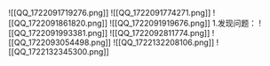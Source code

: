 ![[QQ_1722091719276.png]]
![[QQ_1722091774271.png]]
![[QQ_1722091861820.png]]
![[QQ_1722091919676.png]]
1.发现问题：
![[QQ_1722091993381.png]]
![[QQ_1722092811774.png]]
![[QQ_1722093054498.png]]
![[QQ_1722132208106.png]]
![[QQ_1722132345300.png]]
